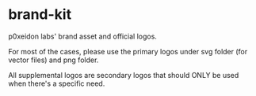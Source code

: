 # brand-kit

p0xeidon labs' brand asset and official logos.

<p>For most of the cases, please use the primary logos under svg folder (for vector files) and png folder.</p>

<p>All supplemental logos are secondary logos that should ONLY be used when there's a specific need.</p>
